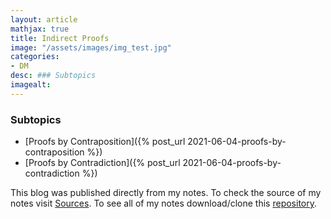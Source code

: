 ```yaml
---
layout: article
mathjax: true
title: Indirect Proofs
image: "/assets/images/img_test.jpg"
categories:
- DM
desc: ### Subtopics 
imagealt: 
---
```


### Subtopics
- [Proofs by Contraposition]({% post_url 2021-06-04-proofs-by-contraposition %})
- [Proofs by Contradiction]({% post_url 2021-06-04-proofs-by-contradiction %})

This blog was published directly from my notes.
To check the source of my notes visit [Sources](sources.html).
To see all of my notes download/clone this [repository](https://github.com/bovem/CS).